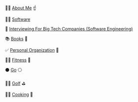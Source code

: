 🙋‍♂️ [About Me](about-me.html) ☝️

👨‍💻 [Software](software.html)

🏢 [Interviewing For Big Tech Companies (Software Engineering)](interviewing-for-big-tech-cos-swe.html)

📚 [Books](books.html) 📖

✅ [Personal Organization](personal-organization.html) 📆

🏋️‍♂️ [Fitness](fitness.html) 💪

⚫️ [Go](go.html) ⚪️

🏌️‍♂️ [Golf](golf.html) ⛳️

👨‍🍳 [Cooking](cooking.html) 🥣 
